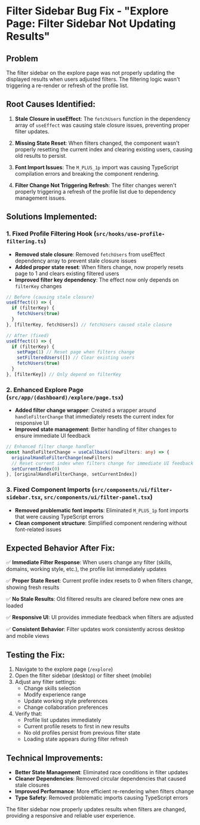 # Filter Sidebar Bug Fix - "Explore Page: Filter Sidebar Not Updating Results"

## Problem
The filter sidebar on the explore page was not properly updating the displayed results when users adjusted filters. The filtering logic wasn't triggering a re-render or refresh of the profile list.

## Root Causes Identified:

1. **Stale Closure in useEffect**: The `fetchUsers` function in the dependency array of `useEffect` was causing stale closure issues, preventing proper filter updates.

2. **Missing State Reset**: When filters changed, the component wasn't properly resetting the current index and clearing existing users, causing old results to persist.

3. **Font Import Issues**: The `M_PLUS_1p` import was causing TypeScript compilation errors and breaking the component rendering.

4. **Filter Change Not Triggering Refresh**: The filter changes weren't properly triggering a refresh of the profile list due to dependency management issues.

## Solutions Implemented:

### 1. Fixed Profile Filtering Hook (`src/hooks/use-profile-filtering.ts`)
- **Removed stale closure**: Removed `fetchUsers` from useEffect dependency array to prevent stale closure issues
- **Added proper state reset**: When filters change, now properly resets page to 1 and clears existing filtered users
- **Improved filter key dependency**: The effect now only depends on `filterKey` changes

```typescript
// Before (causing stale closure)
useEffect(() => {
  if (filterKey) {
    fetchUsers(true)
  }
}, [filterKey, fetchUsers]) // fetchUsers caused stale closure

// After (fixed)
useEffect(() => {
  if (filterKey) {
    setPage(1) // Reset page when filters change
    setFilteredUsers([]) // Clear existing users  
    fetchUsers(true)
  }
}, [filterKey]) // Only depend on filterKey
```

### 2. Enhanced Explore Page (`src/app/(dashboard)/explore/page.tsx`)
- **Added filter change wrapper**: Created a wrapper around `handleFilterChange` that immediately resets the current index for responsive UI
- **Improved state management**: Better handling of filter changes to ensure immediate UI feedback

```typescript
// Enhanced filter change handler
const handleFilterChange = useCallback((newFilters: any) => {
  originalHandleFilterChange(newFilters)
  // Reset current index when filters change for immediate UI feedback
  setCurrentIndex(0)
}, [originalHandleFilterChange, setCurrentIndex])
```

### 3. Fixed Component Imports (`src/components/ui/filter-sidebar.tsx`, `src/components/ui/filter-panel.tsx`)
- **Removed problematic font imports**: Eliminated `M_PLUS_1p` font imports that were causing TypeScript errors
- **Clean component structure**: Simplified component rendering without font-related issues

## Expected Behavior After Fix:

✅ **Immediate Filter Response**: When users change any filter (skills, domains, working style, etc.), the profile list immediately updates

✅ **Proper State Reset**: Current profile index resets to 0 when filters change, showing fresh results

✅ **No Stale Results**: Old filtered results are cleared before new ones are loaded

✅ **Responsive UI**: UI provides immediate feedback when filters are adjusted

✅ **Consistent Behavior**: Filter updates work consistently across desktop and mobile views

## Testing the Fix:

1. Navigate to the explore page (`/explore`)
2. Open the filter sidebar (desktop) or filter sheet (mobile)
3. Adjust any filter settings:
   - Change skills selection
   - Modify experience range
   - Update working style preferences
   - Change collaboration preferences
4. Verify that:
   - Profile list updates immediately
   - Current profile resets to first in new results
   - No old profiles persist from previous filter state
   - Loading state appears during filter refresh

## Technical Improvements:

- **Better State Management**: Eliminated race conditions in filter updates
- **Cleaner Dependencies**: Removed circular dependencies that caused stale closures  
- **Improved Performance**: More efficient re-rendering when filters change
- **Type Safety**: Removed problematic imports causing TypeScript errors

The filter sidebar now properly updates results when filters are changed, providing a responsive and reliable user experience.